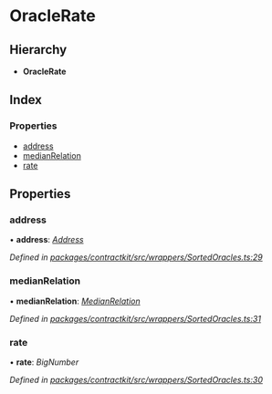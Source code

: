 # OracleRate

## Hierarchy

* **OracleRate**

## Index

### Properties

* [address](../interfaces/_wrappers_sortedoracles_.oraclerate.md#address)
* [medianRelation](../interfaces/_wrappers_sortedoracles_.oraclerate.md#medianrelation)
* [rate](../interfaces/_wrappers_sortedoracles_.oraclerate.md#rate)

## Properties

### address

• **address**: [_Address_](_base_.md#address)

_Defined in_ [_packages/contractkit/src/wrappers/SortedOracles.ts:29_](https://github.com/celo-org/celo-monorepo/blob/master/packages/contractkit/src/wrappers/SortedOracles.ts#L29)

### medianRelation

• **medianRelation**: [_MedianRelation_](../enums/_wrappers_sortedoracles_.medianrelation.md)

_Defined in_ [_packages/contractkit/src/wrappers/SortedOracles.ts:31_](https://github.com/celo-org/celo-monorepo/blob/master/packages/contractkit/src/wrappers/SortedOracles.ts#L31)

### rate

• **rate**: _BigNumber_

_Defined in_ [_packages/contractkit/src/wrappers/SortedOracles.ts:30_](https://github.com/celo-org/celo-monorepo/blob/master/packages/contractkit/src/wrappers/SortedOracles.ts#L30)

